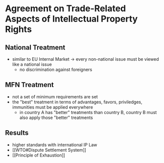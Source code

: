 # Agreement on Trade-Related Aspects of Intellectual Property Rights
## National Treatment
- similar to EU Internal Market -> every non-national issue must be viewed like a national issue
	- no discrimination against foreigners
## MFN Treatment
- not a set of minimum requirements are set
- the "best" treatment in terms of advantages, favors, priviledges, immunities must be applied everywhere
	- in country A has "better" treatments than country B, country B must also apply those "better" treatments
## Results
- higher standards with international IP Law
- [[WTO#Dispute Settlement System]]
- [[Principle of Exhaustion]]